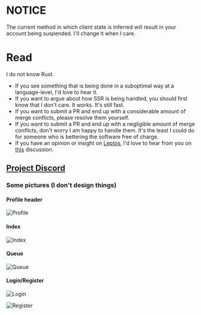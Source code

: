 # NOTICE
The current method in which client state is inferred will result in your account being suspended. I'll change it when I care.

# Read
I do not know Rust.

- If you see something that is being done in a suboptimal way at a language-level, I'd love to hear it.
- If you want to argue about how SSR is being handled, you should first know that I don't care. It works. It's still fast.
- If you want to submit a PR and end up with a considerable amount of merge conflicts, please resolve them yourself.
- If you want to submit a PR and end up with a negligible amount of merge conflicts, don't worry I am happy to handle them. It's the least I could do for someone who is bettering the software free of charge.
- If you have an opinion or insight on [Leptos](https://leptos.dev/), I'd love to hear from you on [this](https://github.com/zkxjzmswkwl/Carnival/discussions/54) discussion.


## [Project Discord](https://discord.gg/dCGScRtwdV)

### Some pictures (I don't design things)

#### Profile header
![Profile](https://i.imgur.com/EYEufnR.png)

#### Index
![Index](https://i.imgur.com/weYWjz8.png)

#### Queue
![Queue](https://i.imgur.com/xOqwzIR.png)

#### Login/Register
![Login](https://i.imgur.com/ShNPjDm.png)

![Register](https://i.imgur.com/IrxenpZ.png)


